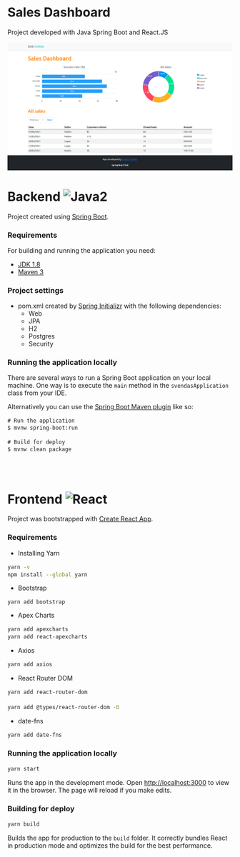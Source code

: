 # Sales Dashboard
Project developed with Java Spring Boot and React.JS



![](./SalesDashboard.png)



# Backend  ![Java2](https://img.shields.io/badge/Java-ED8B00?style=flat-square&logo=java&logoColor=white)



Project created using [Spring Boot](http://projects.spring.io/spring-boot/).

### Requirements

For building and running the application you need:

- [JDK 1.8](http://www.oracle.com/technetwork/java/javase/downloads/jdk8-downloads-2133151.html)
- [Maven 3](https://maven.apache.org)

### Project settings

- pom.xml created by [Spring Initializr](https://start.spring.io/) with the following dependencies:
  - Web
  - JPA
  - H2
  - Postgres
  - Security


### Running the application locally

There are several ways to run a Spring Boot application on your local machine. One way is to execute the `main` method in the `svendasApplication` class from your IDE.

Alternatively you can use the [Spring Boot Maven plugin](https://docs.spring.io/spring-boot/docs/current/reference/html/build-tool-plugins-maven-plugin.html) like so:

```shell
# Run the application
$ mvnw spring-boot:run

# Build for deploy
$ mvnw clean package
```
<br>
<br>

# Frontend ![React](https://img.shields.io/badge/-React-black?style=flat-square&logo=react)

Project was bootstrapped with [Create React App](https://github.com/facebook/create-react-app).

### Requirements
- Installing Yarn
```bash
yarn -v
npm install --global yarn
```


- Bootstrap
```
yarn add bootstrap
```
- Apex Charts
```bash
yarn add apexcharts
yarn add react-apexcharts
```
- Axios
```bash
yarn add axios
```
- React Router DOM
```bash
yarn add react-router-dom

yarn add @types/react-router-dom -D
```
- date-fns
```bash
yarn add date-fns
```
### Running the application locally
```bash
yarn start
```

Runs the app in the development mode. Open [http://localhost:3000](http://localhost:3000) to view it in the browser. The page will reload if you make edits.


### Building for deploy
```bash
yarn build
```
Builds the app for production to the `build` folder. It correctly bundles React in production mode and optimizes the build for the best performance.



